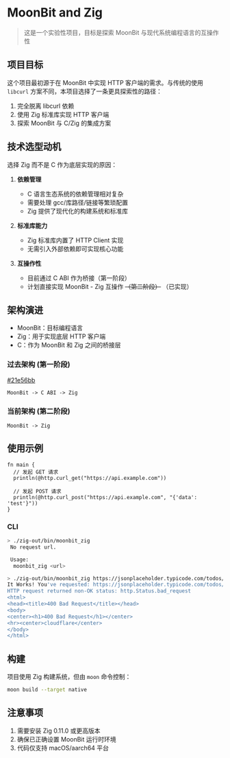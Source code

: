 # MoonBit and Zig

> 这是一个实验性项目，目标是探索 MoonBit 与现代系统编程语言的互操作性

## 项目目标

这个项目最初源于在 MoonBit 中实现 HTTP 客户端的需求。与传统的使用 `libcurl` 方案不同，本项目选择了一条更具探索性的路径：

1. 完全脱离 libcurl 依赖
2. 使用 Zig 标准库实现 HTTP 客户端
3. 探索 MoonBit 与 C/Zig 的集成方案

## 技术选型动机

选择 Zig 而不是 C 作为底层实现的原因：

1. **依赖管理**
   - C 语言生态系统的依赖管理相对复杂
   - 需要处理 gcc/库路径/链接等繁琐配置
   - Zig 提供了现代化的构建系统和标准库

2. **标准库能力**
   - Zig 标准库内置了 HTTP Client 实现
   - 无需引入外部依赖即可实现核心功能

3. **互操作性**
   - 目前通过 C ABI 作为桥接（第一阶段）
   - 计划直接实现 MoonBit - Zig 互操作 ~~（第二阶段）~~ （已实现）

## 架构演进

- MoonBit：目标编程语言
- Zig：用于实现底层 HTTP 客户端
- C：作为 MoonBit 和 Zig 之间的桥接层

### 过去架构 (第一阶段) 

[#21e56bb](/tree/21e56bb8ed27bd0aee0389d5417cf8a58068f46f)

```
MoonBit -> C ABI -> Zig
```

### 当前架构 (第二阶段)
```
MoonBit -> Zig
```

## 使用示例

```moonbit
fn main {
  // 发起 GET 请求
  println(@http.curl_get("https://api.example.com"))
  
  // 发起 POST 请求
  println(@http.curl_post("https://api.example.com", "{'data': 'test'}"))
}
```

### CLI

```bash
> ./zig-out/bin/moonbit_zig
 No request url.

 Usage:
  moonbit_zig <url>

> ./zig-out/bin/moonbit_zig https://jsonplaceholder.typicode.com/todos/1
It Works! You've requested: https://jsonplaceholder.typicode.com/todos/1
HTTP request returned non-OK status: http.Status.bad_request
<html>
<head><title>400 Bad Request</title></head>
<body>
<center><h1>400 Bad Request</h1></center>
<hr><center>cloudflare</center>
</body>
</html>
```

## 构建

项目使用 Zig 构建系统，但由 `moon` 命令控制：

```bash
moon build --target native
```

## 注意事项

1. 需要安装 Zig 0.11.0 或更高版本
2. 确保已正确设置 MoonBit 运行时环境
3. 代码仅支持 macOS/aarch64 平台
